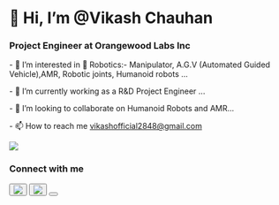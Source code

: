 <centre><h1>👋 Hi, I’m @Vikash Chauhan</h1></centre>
<centre><h3>Project Engineer at Orangewood Labs Inc</h3></centre>
  <span>
  <p>- 👀 I’m interested in 🤖 Robotics:- Manipulator, A.G.V (Automated Guided Vehicle),AMR, Robotic joints, Humanoid robots ...</p>
  <p>- 🌱 I’m currently working as a R&D Project Engineer ...</p>
  <p>- 💞️ I’m looking to collaborate on Humanoid Robots and AMR...</p>
  <p>- 📫 How to reach me <a href="vikashofficial2848@gmail.com">vikashofficial2848@gmail.com</a></p>
  </span>
  <span>
    <img src="https://camo.githubusercontent.com/7458cd47cc3517598ceaaf72ca2e26618b590d65edeb27a05a8be70c03e41598/68747470733a2f2f7777772e7665726f706f6f6c2e636f6d2f77702d636f6e74656e742f75706c6f6164732f323032322f30352f64616e63696e672d726f626f742d322e676966">
  </span>

<div>
  <h3>Connect with me</h3>
  <button><img src="https://github.com/user-attachments/assets/69add5a1-8059-4853-8bd1-b1a22b65319f"></button>
  <button><img src="https://github.com/user-attachments/assets/4b6db468-7866-4364-ba6e-15159b615856"></button>
  <button></button>
</div>

<!---
vikas7067/vikas7067 is a ✨ special ✨ repository because its `README.md` (this file) appears on your GitHub profile.
You can click the Preview link to take a look at your changes.
--->
